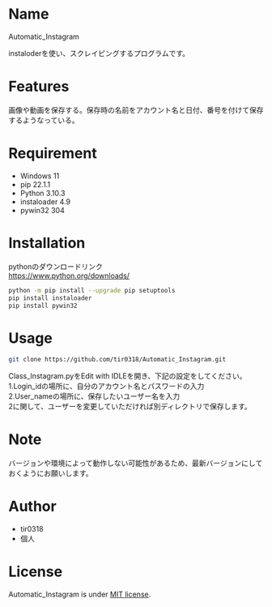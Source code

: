 # Name

Automatic_Instagram

instaloderを使い、スクレイピングするプログラムです。

# Features

画像や動画を保存する。保存時の名前をアカウント名と日付、番号を付けて保存するようなっている。

# Requirement

* Windows 11
* pip 22.1.1
* Python 3.10.3
* instaloader 4.9
* pywin32 304

# Installation

pythonのダウンロードリンク<br>
https://www.python.org/downloads/

```bash
python -m pip install --upgrade pip setuptools
pip install instaloader
pip install pywin32
```

# Usage

```bash
git clone https://github.com/tir0318/Automatic_Instagram.git
```
Class_Instagram.pyをEdit with IDLEを開き、下記の設定をしてください。<br>
1.Login_idの場所に、自分のアカウント名とパスワードの入力<br>
2.User_nameの場所に、保存したいユーザー名を入力<br>
2に関して、ユーザーを変更していただければ別ディレクトリで保存します。

# Note

バージョンや環境によって動作しない可能性があるため、最新バージョンにしておくようにお願いします。

# Author

* tir0318
* 個人

# License

Automatic_Instagram is under [MIT license](https://en.wikipedia.org/wiki/MIT_License).
